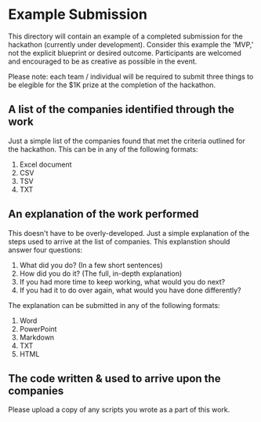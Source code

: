 # Example Submission

This directory will contain an example of a completed submission for the hackathon (currently under development). Consider this example the 'MVP,' not the explicit blueprint or desired outcome. Participants are welcomed and encouraged to be as creative as possible in the event. 

Please note: each team / individual will be required to submit three things to be elegible for the $1K prize at the completion of the hackathon. 

## A list of the companies identified through the work
 
Just a simple list of the companies found that met the criteria outlined for the hackathon. This can be in any of the following formats:

1. Excel document
2. CSV 
3. TSV
4. TXT

## An explanation of the work performed

This doesn't have to be overly-developed. Just a simple explanation of the steps used to arrive at the list of companies. This explanstion should answer four questions:

1. What did you do? (In a few short sentences)
2. How did you do it? (The full, in-depth explanation)
3. If you had more time to keep working, what would you do next? 
4. If you had it to do over again, what would you have done differently? 

The explanation can be submitted in any of the following formats:

1. Word
2. PowerPoint
3. Markdown
4. TXT
5. HTML

## The code written & used to arrive upon the companies

Please upload a copy of any scripts you wrote as a part of this work. 
